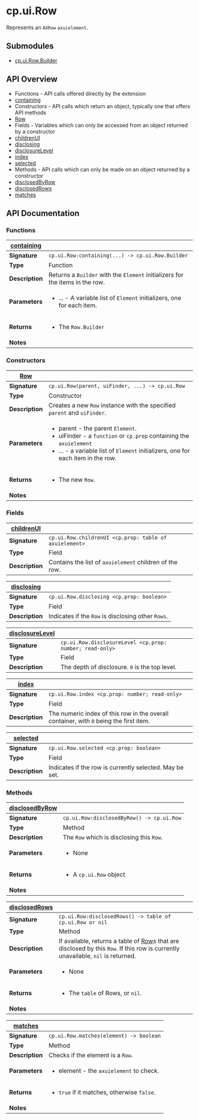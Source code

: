 # cp.ui.Row

Represents an `AXRow` `axuielement`.

## Submodules
 * [cp.ui.Row.Builder](cp.ui.Row.Builder.md)

## API Overview
* Functions - API calls offered directly by the extension
 * [containing](#containing)
* Constructors - API calls which return an object, typically one that offers API methods
 * [Row](#Row)
* Fields - Variables which can only be accessed from an object returned by a constructor
 * [childrenUI](#childrenUI)
 * [disclosing](#disclosing)
 * [disclosureLevel](#disclosureLevel)
 * [index](#index)
 * [selected](#selected)
* Methods - API calls which can only be made on an object returned by a constructor
 * [disclosedByRow](#disclosedByRow)
 * [disclosedRows](#disclosedRows)
 * [matches](#matches)

## API Documentation

### Functions

| [containing](#containing)         |                                                                                     |
| --------------------------------------------|-------------------------------------------------------------------------------------|
| **Signature**                               | `cp.ui.Row:containing(...) -> cp.ui.Row.Builder`                                                                    |
| **Type**                                    | Function                                                                     |
| **Description**                             | Returns a `Builder` with the `Element` initializers for the items in the row.                                                                     |
| **Parameters**                              | <ul><li>... - A variable list of `Element` initializers, one for each item.</li></ul> |
| **Returns**                                 | <ul><li>The `Row.Builder`</li></ul>          |
| **Notes**                                   | <ul></ul>                |

### Constructors

| [Row](#Row)         |                                                                                     |
| --------------------------------------------|-------------------------------------------------------------------------------------|
| **Signature**                               | `cp.ui.Row(parent, uiFinder, ...) -> cp.ui.Row`                                                                    |
| **Type**                                    | Constructor                                                                     |
| **Description**                             | Creates a new `Row` instance with the specified `parent` and `uiFinder`.                                                                     |
| **Parameters**                              | <ul><li>parent - the parent `Element`.</li><li>uiFinder - a `function` or `cp.prop` containing the `axuielement`</li><li>... - a variable list of `Element` initializers, one for each item in the row.</li></ul> |
| **Returns**                                 | <ul><li>The new `Row`.</li></ul>          |
| **Notes**                                   | <ul></ul>                |

### Fields

| [childrenUI](#childrenUI)         |                                                                                     |
| --------------------------------------------|-------------------------------------------------------------------------------------|
| **Signature**                               | `cp.ui.Row.childrenUI <cp.prop: table of axuielement>`                                                                    |
| **Type**                                    | Field                                                                     |
| **Description**                             | Contains the list of `axuielement` children of the row.                                                                     |

| [disclosing](#disclosing)         |                                                                                     |
| --------------------------------------------|-------------------------------------------------------------------------------------|
| **Signature**                               | `cp.ui.Row.disclosing <cp.prop: boolean>`                                                                    |
| **Type**                                    | Field                                                                     |
| **Description**                             | Indicates if the `Row` is disclosing other `Rows`.                                                                     |

| [disclosureLevel](#disclosureLevel)         |                                                                                     |
| --------------------------------------------|-------------------------------------------------------------------------------------|
| **Signature**                               | `cp.ui.Row.disclosureLevel <cp.prop: number; read-only>`                                                                    |
| **Type**                                    | Field                                                                     |
| **Description**                             | The depth of disclosure. `0` is the top level.                                                                     |

| [index](#index)         |                                                                                     |
| --------------------------------------------|-------------------------------------------------------------------------------------|
| **Signature**                               | `cp.ui.Row.index <cp.prop: number; read-only>`                                                                    |
| **Type**                                    | Field                                                                     |
| **Description**                             | The numeric index of this row in the overall container, with `0` being the first item.                                                                     |

| [selected](#selected)         |                                                                                     |
| --------------------------------------------|-------------------------------------------------------------------------------------|
| **Signature**                               | `cp.ui.Row.selected <cp.prop: boolean>`                                                                    |
| **Type**                                    | Field                                                                     |
| **Description**                             | Indicates if the row is currently selected. May be set.                                                                     |

### Methods

| [disclosedByRow](#disclosedByRow)         |                                                                                     |
| --------------------------------------------|-------------------------------------------------------------------------------------|
| **Signature**                               | `cp.ui.Row:disclosedByRow() -> cp.ui.Row`                                                                    |
| **Type**                                    | Method                                                                     |
| **Description**                             | The `Row` which is disclosing this `Row`.                                                                     |
| **Parameters**                              | <ul><li>None</li></ul> |
| **Returns**                                 | <ul><li>A `cp.ui.Row` object</li></ul>          |
| **Notes**                                   | <ul></ul>                |

| [disclosedRows](#disclosedRows)         |                                                                                     |
| --------------------------------------------|-------------------------------------------------------------------------------------|
| **Signature**                               | `cp.ui.Row:disclosedRows() -> table of cp.ui.Row or nil`                                                                    |
| **Type**                                    | Method                                                                     |
| **Description**                             | If available, returns a table of [Row](cp.ui.Row.md)s that are disclosed by this `Row`. If this row is currently unavailable, `nil` is returned.                                                                     |
| **Parameters**                              | <ul><li>None</li></ul> |
| **Returns**                                 | <ul><li>The `table` of Rows, or `nil`.</li></ul>          |
| **Notes**                                   | <ul></ul>                |

| [matches](#matches)         |                                                                                     |
| --------------------------------------------|-------------------------------------------------------------------------------------|
| **Signature**                               | `cp.ui.Row.matches(element) -> boolean`                                                                    |
| **Type**                                    | Method                                                                     |
| **Description**                             | Checks if the element is a `Row`.                                                                     |
| **Parameters**                              | <ul><li>element - the `axuielement` to check.</li></ul> |
| **Returns**                                 | <ul><li>`true` if it matches, otherwise `false`.</li></ul>          |
| **Notes**                                   | <ul></ul>                |

